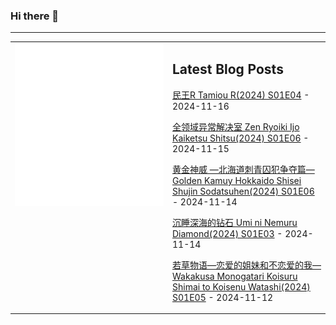 ### Hi there 👋

<!--
**etng/etng** is a ✨ _special_ ✨ repository because its `README.md` (this file) appears on your GitHub profile.

Here are some ideas to get you started:

- 🔭 I’m currently working on ...
- 🌱 I’m currently learning ...
- 👯 I’m looking to collaborate on ...
- 🤔 I’m looking for help with ...
- 💬 Ask me about ...
- 📫 How to reach me: ...
- 😄 Pronouns: ...
- ⚡ Fun fact: ...
-->


---

<table>
<tr>
<td valign="top" width="50%">
<img src="metrics.svg" alt="Metric" />
</td>
<td valign="top" width="50%">

## Latest Blog Posts
<!-- blog start -->
[民王R Tamiou R(2024) S01E04](http://www.fanxinzhui.com/rr/2594#S01E04) - 2024-11-16

[全领域异常解决室 Zen Ryoiki Ijo Kaiketsu Shitsu(2024) S01E06](http://www.fanxinzhui.com/rr/2588#S01E06) - 2024-11-15

[黄金神威 —北海道刺青囚犯争夺篇— Golden Kamuy Hokkaido Shisei Shujin Sodatsuhen(2024) S01E06](http://www.fanxinzhui.com/rr/2587#S01E06) - 2024-11-14

[沉睡深海的钻石 Umi ni Nemuru Diamond(2024) S01E03](http://www.fanxinzhui.com/rr/2596#S01E03) - 2024-11-14

[若草物语—恋爱的姐妹和不恋爱的我— Wakakusa Monogatari Koisuru Shimai to Koisenu Watashi(2024) S01E05](http://www.fanxinzhui.com/rr/2585#S01E05) - 2024-11-12
<!-- blog end -->

</td></tr></table>

